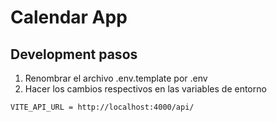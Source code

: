 
# Calendar App

## Development pasos

1. Renombrar el archivo .env.template por .env
2. Hacer los cambios respectivos en las variables de entorno

````
VITE_API_URL = http://localhost:4000/api/

````